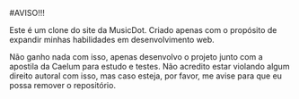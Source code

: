 #AVISO!!!

   Este é um clone do site da MusicDot. Criado apenas com o propósito
de expandir minhas habilidades em desenvolvimento web.

   Não ganho nada com isso, apenas desenvolvo o projeto junto com a apostila da
Caelum para estudo e testes. Não acredito estar violando algum direito autoral
com isso, mas caso esteja, por favor, me avise para que eu possa remover o
repositório.
